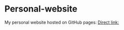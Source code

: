 # Personal-website
My personal website hosted on GitHub pages: [Direct link:](dhirenkakkar.github.io)

